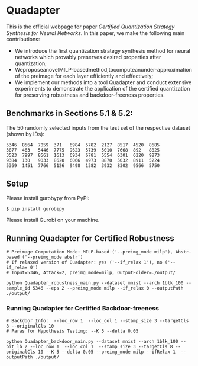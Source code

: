 # Quadapter
This is the official webpage for paper *Certified Quantization Strategy Synthesis for Neural Networks*. In this paper, we make the following main contributions:
- We introduce the first quantization strategy synthesis method for neural networks which provably preserves desired properties after quantization;
- WeproposeanovelMILP-basedmethod,tocomputeanunder-approximation of the preimage for each layer efficiently and effectively;
- We implement our methods into a tool Quadapter and conduct extensive experiments to demonstrate the application of the certified quantization for preserving robustness and backdoor-freeness properties.

## Benchmarks in Sections 5.1 & 5.2:

The 50 randomly selected inputs from the test set of the respective dataset (shown by IDs):

```
5346  8564  7059  371   6984  5782  2127  8517  4520  8685
3877  463   5446  7775  9623  5739  5010  7668  892   8825
3523  7997  8561  1613  6934  6781  5554  6301  6220  9873
9384  130   9033  8620  6066  4973  8870  5032  8911  5224
5369  1451  7766  5126  9498  1382  3932  8302  9566  5750
```


## Setup
Please install gurobypy from PyPI:

```shell script
$ pip install gurobipy
```

Please install Gurobi on your machine.

## Running Quadapter for Certified Robustness
```shell script
# Preimage Computation Mode: MILP-based ('--preimg_mode milp'), Abstr-based ('--preimg_mode abstr')
# If relaxed version of Quadapter: yes ('--if_relax 1'), no ('--if_relax 0')
# Input=5346, Attack=2, preimg_mode=milp, OutputFolder=./output/

python Quadapter_robustness_main.py --dataset mnist --arch 1blk_100 --sample_id 5346 --eps 2 --preimg_mode milp --if_relax 0 --outputPath ./output/
```

### Running Quadapter for Certified Backdoor-freeness
```shell script
# Backdoor Info:  --loc_row 1  --loc_col 1 --stamp_size 3 --targetCls 8 --originalCls 10
# Paras for Hypothesis Testing: --K 5 --delta 0.05

python Quadapter_backdoor_main.py --dataset mnist --arch 1blk_100 --bit_lb 2 --loc_row 1  --loc_col 1  --stamp_size 3 --targetCls 8 --originalCls 10 --K 5 --delta 0.05 --preimg_mode milp --ifRelax 1  --outputPath ./output/
```